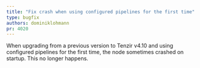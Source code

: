 ```yaml
---
title: "Fix crash when using configured pipelines for the first time"
type: bugfix
authors: dominiklohmann
pr: 4020
---
```


When upgrading from a previous version to Tenzir v4.10 and using configured
pipelines for the first time, the node sometimes crashed on startup. This no
longer happens.

